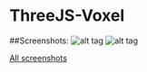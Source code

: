 # ThreeJS-Voxel

##Screenshots:
![alt tag](https://cloud.githubusercontent.com/assets/9058095/8204541/a3dbef92-14e9-11e5-87ba-adecc06f1ea9.png)
![alt tag](https://cloud.githubusercontent.com/assets/9058095/8204539/a3c72652-14e9-11e5-8145-6e10ff3b5dc9.png)

[All screenshots](https://github.com/MoritzGoeckel/ThreeJS-Voxel/issues/1)
